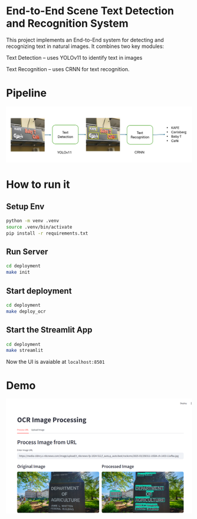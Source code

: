 # **End-to-End Scene Text Detection and Recognition System**

This project implements an End-to-End system for detecting and recognizing text in natural images. It combines two key modules:

Text Detection – uses YOLOv11 to identify text in images

Text Recognition – uses CRNN for text recognition.

# **Pipeline**

![alt text](./src/img/pipeline.png)

# **How to run it**

## Setup Env

```bash
python -m venv .venv
source .venv/bin/activate
pip install -r requirements.txt
```

## Run Server

```bash
cd deployment
make init
```

## Start deployment

```bash
cd deployment
make deploy_ocr
```

## Start the Streamlit App

```bash
cd deployment
make streamlit
```

Now the UI is avaiable at `localhost:8501`

# **Demo**

![alt text](./src/img/demo.png)
